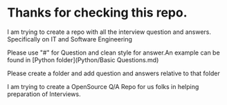 # Thanks for checking this repo. 

I am trying to create a repo with all the interview question and answers. Specifically on IT and Software Engineering

Please use "#" for Question and clean style for answer.An example can be found in [Python folder](Python/Basic Questions.md)

Please create a folder and add question and answers relative to that folder


I am trying to create a OpenSource Q/A Repo for us folks in helping preparation of Interviews.